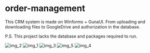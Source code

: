 # order-management
This CRM system is made on Winforms + GunaUI. From uploading and downloading files to GoogleDrive and authorization in the database.  

P.S. This project lacks the database and packages required to run.

![img_2](https://user-images.githubusercontent.com/110179244/181760873-1888bdcd-b64c-4ed5-a38b-cc65e11fcf15.JPG)
![img_1](https://user-images.githubusercontent.com/110179244/181760812-77e322e8-fe38-4bb7-8f30-12469b4d06d1.JPG)
![img_3](https://user-images.githubusercontent.com/110179244/181761212-75ef6f7b-d8e2-4963-8dbb-73953f59f679.JPG)
![img_5](https://user-images.githubusercontent.com/110179244/181762108-606b2e39-4ce1-411c-ba57-2145246bfe06.JPG)
![img_4](https://user-images.githubusercontent.com/110179244/181761312-92b9423d-4d03-4af9-913d-a9fb04e4c5fb.JPG)
